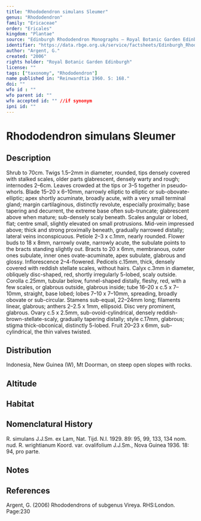 ```yaml
---
title: "Rhododendron simulans Sleumer"
genus: "Rhododendron"
family: "Ericaceae"
order: "Ericales"
kingdom: "Plantae"
source: "Edinburgh Rhododendron Monographs – Royal Botanic Garden Edinburgh"
identifier: "https://data.rbge.org.uk/service/factsheets/Edinburgh_Rhododendron_Monographs.xhtml"
author: "Argent, G."
created: "2006"
rights holder: "Royal Botanic Garden Edinburgh"
license: ""
tags: ["taxonomy", "Rhododendron"]
name published in: "Reinwardtia 1960. 5: 168."
doi: ""
wfo id : ""
wfo parent id: ""
wfo accepted id: "" //if synonym                      
ipni id: ""
---
```


                       

# Rhododendron simulans Sleumer

## Description
Shrub to 70cm. Twigs 1.5–2mm in diameter, rounded, tips densely covered with stalked scales, older parts glabrescent, densely warty and rough; internodes 2–6cm. Leaves crowded at the tips or 3–5 together in pseudo­whorls. Blade 15–20 x 6–10mm, narrowly elliptic to elliptic or sub-obovate-elliptic; apex shortly acuminate, broadly acute, with a very small terminal gland; margin cartilaginous, distinctly revolute, especially proximally; base tapering and decurrent, the extreme base often sub-truncate; glabrescent above when mature; sub-densely scaly beneath. Scales angular or lobed, flat; centre small, slightly elevated on small protrusions. Mid-vein impressed above; thick and strong proximally beneath, gradually narrowed distally; lateral veins inconspicuous. Petiole 2–3 x c.1mm, nearly rounded. Flower buds to 18 x 8mm, narrowly ovate, narrowly acute, the subulate points to the bracts standing slightly out. Bracts to 20 x 6mm, membranous, outer ones subulate, inner ones ovate-acuminate, apex subulate, glabrous and glossy. Inflorescence 2–4-flowered. Pedicels c.15mm, thick, densely covered with reddish stellate scales, without hairs. Calyx c.3mm in diameter, obliquely disc-shaped, red, shortly irregularly 5-lobed, scaly outside. Corolla c.25mm, tubular below, funnel-shaped distally, fleshy, red, with a few scales, or glabrous outside, glabrous inside; tube 16–20 x c.5 x 7–10mm, straight, base lobed; lobes 7–10 x 7–10mm, spreading, broadly obovate or sub-circular. Stamens sub-equal, 22–24mm long; filaments linear, glabrous; anthers 2–2.5 x 1mm, ellipsoid. Disc very prominent, glabrous. Ovary c.5 x 2.5mm, sub-ovoid-cylindrical, densely reddish-brown-stellate-scaly, gradually tapering distally; style c.17mm, glabrous; stigma thick-obconical, distinctly 5-lobed. Fruit 20–23 x 6mm, sub-cylindrical, the thin valves twisted.

## Distribution
Indonesia, New Guinea (W), Mt Doorman, on steep open slopes with rocks.

## Altitude


## Habitat


## Nomenclatural History
R. simulans J.J.Sm. ex Lam, Nat. Tijd. N.I. 1929. 89: 95, 99, 133, 134 nom. nud. R. wrightianum Koord. var. ovalifolium J.J.Sm., Nova Guinea 1936. 18: 94, pro parte.
                       
## Notes


## References

Argent, G. (2006) Rhododendrons of subgenus Vireya. RHS:London. Page:230
